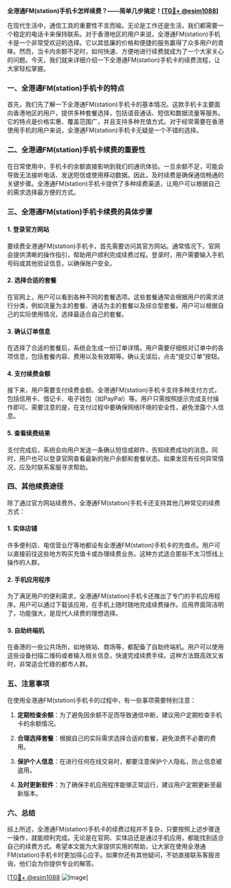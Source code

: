 **全港通FM(station)手机卡怎样续费？——简单几步搞定！[[TG💪+ @esim1088](https://t.me/s/esim1088)]**

在现代生活中，通信工具的重要性不言而喻。无论是工作还是生活，我们都需要一个稳定的电话卡来保持联系。对于香港地区的用户来说，全港通FM(station)手机卡是一个非常受欢迎的选择。它以其低廉的价格和便捷的服务赢得了众多用户的青睐。然而，当卡内余额不足时，如何快速、方便地进行续费就成为了一个大家关心的问题。今天，我们就来详细介绍一下全港通FM(station)手机卡的续费流程，让大家轻松掌握。

### 一、全港通FM(station)手机卡的特点

首先，我们先了解一下全港通FM(station)手机卡的基本情况。这款手机卡主要面向香港地区的用户，提供多种套餐选择，包括语音通话、短信和数据流量等服务。它的特点是价格实惠、覆盖范围广，并且支持多种充值方式。对于经常需要在香港使用手机的用户来说，全港通FM(station)手机卡无疑是一个不错的选择。

### 二、全港通FM(station)手机卡续费的重要性

在日常使用中，手机卡的余额直接影响到我们的通讯体验。一旦余额不足，可能会导致无法接听电话、发送短信或使用移动数据。因此，及时续费是确保通信畅通的关键步骤。全港通FM(station)手机卡提供了多种续费渠道，让用户可以根据自己的需求选择最方便的方式。

### 三、全港通FM(station)手机卡续费的具体步骤

#### 1. 登录官方网站

要续费全港通FM(station)手机卡，首先需要访问其官方网站。通常情况下，官网会提供清晰的操作指引，帮助用户顺利完成续费过程。登录时，用户需要输入手机号码或其他验证信息，以确保账户安全。

#### 2. 选择合适的套餐

在官网上，用户可以看到各种不同的套餐选项。这些套餐通常会根据用户的需求进行分类，例如流量为主的套餐、通话为主的套餐以及综合型套餐。用户可以根据自己的实际使用情况，选择最适合自己的套餐。

#### 3. 确认订单信息

在选择了合适的套餐后，系统会生成一份订单详情。用户需要仔细核对订单中的各项信息，包括套餐内容、费用以及有效期等。确认无误后，点击“提交订单”按钮。

#### 4. 支付续费金额

接下来，用户需要支付续费金额。全港通FM(station)手机卡支持多种支付方式，包括信用卡、借记卡、电子钱包（如PayPal）等。用户只需按照提示完成支付操作即可。需要注意的是，在支付过程中要确保网络环境的安全性，避免泄露个人信息。

#### 5. 查看续费结果

支付完成后，系统会向用户发送一条确认短信或邮件，告知续费成功的消息。同时，用户也可以登录官网查看最新的账户余额和套餐状态。如果发现有任何异常情况，应及时联系客服寻求帮助。

### 四、其他续费途径

除了通过官方网站续费外，全港通FM(station)手机卡还支持其他几种常见的续费方式：

#### 1. 实体店铺

许多便利店、电信营业厅等地都设有全港通FM(station)手机卡的充值点。用户可以直接前往这些地方购买充值卡或办理续费业务。这种方式适合那些不太习惯线上操作的人群。

#### 2. 手机应用程序

为了满足用户的便利需求，全港通FM(station)手机卡还推出了专门的手机应用程序。用户可以通过下载该应用，在手机上随时随地完成续费操作。应用界面简洁明了，功能强大，是现代人续费的理想选择。

#### 3. 自助终端机

在香港的一些公共场所，如地铁站、商场等，都配备了自助终端机。用户可以使用这些设备扫描二维码或者输入相关信息，快速完成续费手续。这种方法既高效又省时，非常适合忙碌的都市人群。

### 五、注意事项

在使用全港通FM(station)手机卡的过程中，有一些事项需要特别注意：

1. **定期检查余额**：为了避免因余额不足而导致通信中断，建议用户定期检查手机卡的余额情况。
   
2. **合理选择套餐**：根据自己的实际需求选择合适的套餐，避免浪费不必要的费用。

3. **保护个人信息**：在进行任何在线交易时，都要注意保护个人隐私，防止信息被盗用。

4. **及时更新软件**：为了确保手机应用程序能够正常运行，建议用户定期更新至最新版本。

### 六、总结

综上所述，全港通FM(station)手机卡的续费过程并不复杂，只要按照上述步骤逐一操作，就能顺利完成。无论是在官网、实体店还是通过手机应用，都能找到适合自己的续费方式。希望本文能为大家提供实用的帮助，让大家在使用全港通FM(station)手机卡时更加得心应手。如果你还有其他疑问，不妨直接联系客服咨询，他们会为你提供专业的解答。

[[TG💪+ @esim1088](https://t.me/s/esim1088) ![Image](https://i.postimg.cc/4NQfJmqS/Snipaste-2025-05-13-00-14-12.png)]